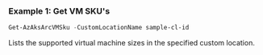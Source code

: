 ### Example 1: Get VM SKU's
```powershell
Get-AzAksArcVMSku -CustomLocationName sample-cl-id
```

Lists the supported virtual machine sizes in the specified custom location.


